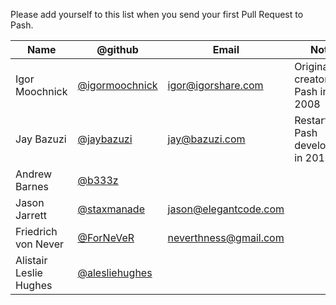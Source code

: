 Please add yourself to this list when you send your first Pull Request to 
Pash.

<!-- 
        Putting your email address in here will make it highly visible on the 
        internet. If you're worried about spam, you may wish to obfuscate it or use 
        a throwaway. 
-->


Name                       | @github                                                | Email                         | Notes
---------------------------|--------------------------------------------------------|-------------------------------|-----------------------------------
Igor Moochnick             | [@igormoochnick](http://github.com/igormoochnick)      | <igor@igorshare.com>          | Original creator of Pash in 2008
Jay Bazuzi                 | [@jaybazuzi](http://github.com/jaybazuzi)              | <jay@bazuzi.com>              | Restarted Pash development in 2012
Andrew Barnes              | [@b333z](http://github.com/b333z)                      |                               | 
Jason Jarrett              | [@staxmanade](http://github.com/staxmanade)            | <jason@elegantcode.com>       | 
Friedrich von Never        | [@ForNeVeR](http://github.com/ForNeVeR)                | <neverthness@gmail.com>       | 
Alistair Leslie Hughes     | [@alesliehughes](https://github.com/alesliehughes)     |                               |

